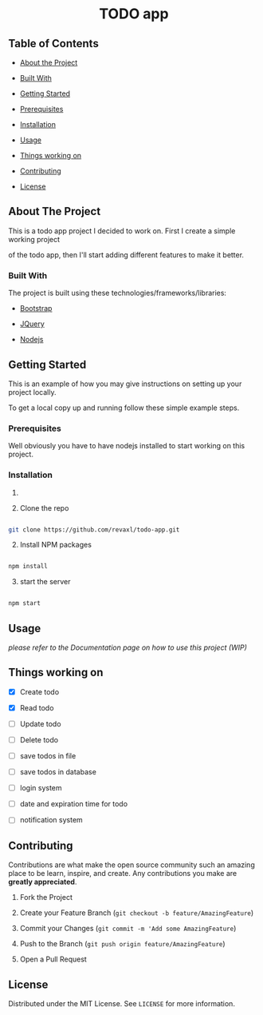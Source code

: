 
<!-- PROJECT LOGO -->

<p  align="center">

<h1  align="center">TODO app</h1>

</p>

  

<!-- TABLE OF CONTENTS -->

## Table of Contents

  

*  [About the Project](#about-the-project)

*  [Built With](#built-with)

*  [Getting Started](#getting-started)

*  [Prerequisites](#prerequisites)

*  [Installation](#installation)

*  [Usage](#usage)

*  [Things working on](#thing-working-on)

*  [Contributing](#contributing)

*  [License](#license)

  
  
  

<!-- ABOUT THE PROJECT -->

## About The Project

  

This is a todo app project I decided to work on. First I create a simple working project

of the todo app, then I'll start adding different features to make it better.

  

### Built With

The project is built using these technologies/frameworks/libraries:

  

*  [Bootstrap](https://getbootstrap.com)

*  [JQuery](https://jquery.com)

*  [Nodejs](https://nodejs.org)

  
  

<!-- GETTING STARTED -->

## Getting Started

  

This is an example of how you may give instructions on setting up your project locally.

To get a local copy up and running follow these simple example steps.

  

### Prerequisites

Well obviously you have to have nodejs installed to start working on this project.

  

### Installation

  

1.

1. Clone the repo

```sh

git clone https://github.com/revaxl/todo-app.git

```

2. Install NPM packages

```sh

npm install

```

3. start the server

```sh

npm start

```

  
  

<!-- USAGE EXAMPLES -->

## Usage

  

_please refer to the Documentation page on how to use this project (WIP)_

<!-- Working on -->

## Things working on

 - [x] Create todo
 - [x] Read todo
 - [ ] Update todo
 - [ ] Delete todo
 - [ ] save todos in file
 - [ ] save todos in database
 - [ ] login system
 - [ ] date and expiration time for todo
 - [ ] notification system


<!-- CONTRIBUTING -->

## Contributing

  

Contributions are what make the open source community such an amazing place to be learn, inspire, and create. Any contributions you make are **greatly appreciated**.

  

1. Fork the Project

2. Create your Feature Branch (`git checkout -b feature/AmazingFeature`)

3. Commit your Changes (`git commit -m 'Add some AmazingFeature`)

4. Push to the Branch (`git push origin feature/AmazingFeature`)

5. Open a Pull Request

  
  
  

<!-- LICENSE -->

## License

  

Distributed under the MIT License. See `LICENSE` for more information.
